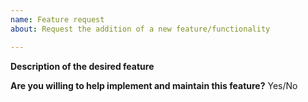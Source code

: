 ```yaml
---
name: Feature request
about: Request the addition of a new feature/functionality

---
```


**Description of the desired feature**



<!-- Please be as detailed as you can in your description. If possible, include an example of how you would like to use this feature (even better if it's a code example or figure). -->


**Are you willing to help implement and maintain this feature?** Yes/No

<!-- Every feature we add is code that we will have to maintain and keep updated. This takes a lot of effort. If you are willing to be involved in the project and help maintain your feature, it will make it easier for us to accept it. -->
